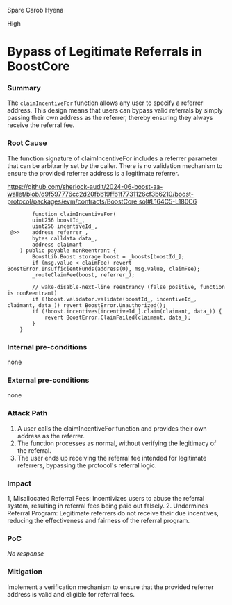 Spare Carob Hyena

High

# Bypass of Legitimate Referrals in BoostCore

### Summary

The `claimIncentiveFor` function allows any user to specify a referrer address. This design means that users can bypass valid referrals by simply passing their own address as the referrer, thereby ensuring they always receive the referral fee.

### Root Cause

The function signature of claimIncentiveFor includes a referrer parameter that can be arbitrarily set by the caller. There is no validation mechanism to ensure the provided referrer address is a legitimate referrer.

https://github.com/sherlock-audit/2024-06-boost-aa-wallet/blob/d9f597776cc2d20fbb19ffb1f7731126cf3b6210/boost-protocol/packages/evm/contracts/BoostCore.sol#L164C5-L180C6

```solidity
        function claimIncentiveFor(
        uint256 boostId_,
        uint256 incentiveId_,
 @>>    address referrer_,
        bytes calldata data_,
        address claimant
    ) public payable nonReentrant {
        BoostLib.Boost storage boost = _boosts[boostId_];
        if (msg.value < claimFee) revert BoostError.InsufficientFunds(address(0), msg.value, claimFee);
        _routeClaimFee(boost, referrer_);

        // wake-disable-next-line reentrancy (false positive, function is nonReentrant)
        if (!boost.validator.validate(boostId_, incentiveId_, claimant, data_)) revert BoostError.Unauthorized();
        if (!boost.incentives[incentiveId_].claim(claimant, data_)) {
            revert BoostError.ClaimFailed(claimant, data_);
        }
    }

```

### Internal pre-conditions

none

### External pre-conditions

none

### Attack Path

1. A user calls the claimIncentiveFor function and provides their own address as the referrer.
2. The function processes as normal, without verifying the legitimacy of the referral.
3. The user ends up receiving the referral fee intended for legitimate referrers, bypassing the protocol's referral logic.

### Impact

1, Misallocated Referral Fees: Incentivizes users to abuse the referral system, resulting in referral fees being paid out falsely.
2. Undermines Referral Program: Legitimate referrers do not receive their due incentives, reducing the effectiveness and fairness of the referral program.

### PoC

_No response_

### Mitigation

Implement a verification mechanism to ensure that the provided referrer address is valid and eligible for referral fees.